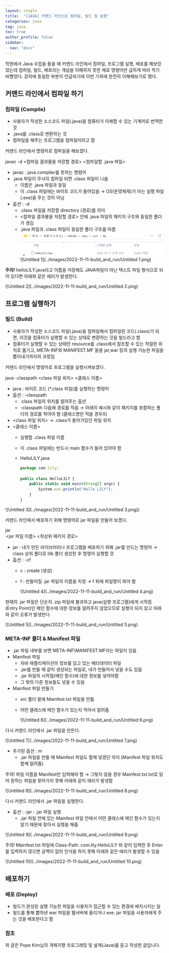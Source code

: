 ```yaml
---
layout: single
title:  "[JAVA] 커맨드 라인으로 컴파일, 빌드 및 실행"
categories: java
tag: java
toc: true
author_profile: false
sidebar:
  nav: "docs"
---
```


학원에서 Java 수업을 들을 때 커맨드 라인에서 컴파일, 프로그램 실행, 배포를 해보았었는데 컴파일, 빌드, 배포라는 개념을 이해하지 못한 채로 명령어만 급하게 따라 적기 바빴었다. 강의에 동일한 부분이 언급되기에 이번 기회에 완전히 이해해보기로 했다.





## 커맨드 라인에서 컴파일 하기

### **컴파일 (Compile)**

- 사용자가 작성한 소스코드 파일(.java)을 컴퓨터가 이해할 수 있는 기계어로 번역한 것
- .java를 .class로 변환하는 것
- 컴파일을 해주는 프로그램을 컴파일이라고 함



커맨드 라인에서 명령어로 컴파일을 해보겠다.



javac -d <컴파일 결과물을 저장할 경로> <컴파일할 .java 파일>

- javac : java complier를 뜻하는 명령어
- .java 파일이 무사히 컴파일 되면 .class 파일이 나옴
    - 이름은 .java 파일과 동일
    - 이 .class 파일에는 바이트 코드가 들어있음 → OS(운영체제)가 아는 실행 파일(.exe)을 주는 것이 아님
- 옵션 : -d
    - .class 파일을 저장할 directory (경로)를 의미
    - <컴파일 결과물을 저장할 경로> 안에 .java 파일의 패키지 구조와 동일한 폴더가 생김
    - .java 파일과 .class 파일이 동일한 폴더 구조를 따름![Untitled](../images/2022-11-11-build_and_run/Untitled.png)![Untitled 1](../images/2022-11-11-build_and_run/Untitled 1.png)
    
    
    

**주의!** helloLILY.java라고 이름을 저장해도 JAVA파일이 아닌 텍스트 파일 형식으로 되어 있다면 아래와 같은 에러가 발생한다.

![Untitled 2](../images/2022-11-11-build_and_run/Untitled 2.png)





## **프로그램 실행하기**

### **빌드 (Build)**

- 사용자가 작성한 소스코드 파일(.java)을 컴파일해서 컴파일된 코드(.class)가 되면, 이것을 컴퓨터가 실행할 수 있는 상태로 변환하는 것을 빌드라고 함
- 컴퓨터가 실행할 수 있는 상태란 resource를 .class에서 참조할 수 있는 적절한 위치로 옮기고, META-INF와 MANIFEST.MF 들을 jar,war 등의 실행 가능한 파일을 뽑아내기까지의 과정임



커맨드 라인에서 명령어로 프로그램을 실행시켜보겠다.



java -classpath <class 파일 위치> <클래스 이름>

- java : 바이트 코드 (*.class 파일)를 실행하는 명령어
- 옵션 : -classpath
    - .class 파일의 위치를 알려주는 옵션
    - -classpath 다음에 경로를 적음 → 아래의 예시와 같이 패키지를 포함하는 폴더의 경로를 적어야 함 (클래스명만 적을 경우X)
- <class 파일 위치> → .class가 들어가있던 파일 위치
- <클래스 이름>
    - 실행할 .class 파일 이름
    - 이 .class 파일에는 반드시 main 함수가 들어 있어야 함
    - HelloLILY.java
      
        ```jsx
        package com.lily;
        
        public class HelloLILY {
            public static void main(String[] args) {
                System.out.println("Hello LILY");
            }
        }
        ```
        

![Untitled 3](../images/2022-11-11-build_and_run/Untitled 3.png))



커맨드 라인에서 배포하기 위해 명령어로 jar 파일을 만들어 보겠다.



jar <option> <jar 파일 이름> <최상위 패키지 경로>

- jar : 내가 만든 라이브러리나 프로그램을 배포하기 위해 .jar를 만드는 명령어 → class 상위 폴더로 lilb 폴더 생성한 후 명령어 실행할 것
- 옵션 : -cf
    - c : create (생성)
    - f : 만들어질 .jar 파일의 이름을 지정 → f 뒤에 파일명이 와야 함
      
        ![Untitled 4](../images/2022-11-11-build_and_run/Untitled 4.png)
        

현재의 .jar 파일은 단순히 .zip 파일에 불과하고 java(실행 프로그램)에게 시작점(Entry Point)인 메인 함수에 대한 정보를 알려주지 않았으므로 실행이 되지 않고 아래와 같이 오류가 발생한다.

![Untitled 5](../images/2022-11-11-build_and_run/Untitled 5.png)





### **META-INF 폴더 & Manifest 파일**

- .jar 파일 내부를 보면 META-INF\MANIFEST.MF라는 파일이 있음
- Manifest 파일
    - 자바 애플리케이션의 정보를 담고 있는 메타데이터 파일
    - .jar를 만들 때 같이 생성되는 파일로, 내가 만들어서 넣을 수도 있음
    - .jar 파일의 시작점(메인 함수)에 대한 정보를 넣어야함
    - 그 밖의 다른 정보들도 넣을 수 있음
- Mainfest 파일 만들기
    - src 폴더 밑에 Mainfest.txt 파일을 만듦
    - 어떤 클래스에 메인 함수가 있는지 적어서 알려줌
      
        ![Untitled 6](../images/2022-11-11-build_and_run/Untitled 6.png)
        
    



다시 커맨드 라인에서 .jar 파일을 만든다.



![Untitled 7](../images/2022-11-11-build_and_run/Untitled 7.png)

- 추가된 옵션 : m
    - .jar 파일을 만들 때 Mainfest 파일도 함께 넣겠단 의미 (Manifest 파일 위치도 함께 알려줌)
    

주의! 파일 이름을 Manifest만 입력해야 함 → 그렇지 않을 경우 Mainfest.txt.txt로 읽어 원하는 파일을 찾아가지 못해 아래와 같이 에러가 발생함

![Untitled 8](../images/2022-11-11-build_and_run/Untitled 8.png)



다시 커맨드 라인에서 .jar 파일을 실행한다.



- 옵션 : -jar : .jar 파일 실행
    - .jar 파일 안에 있는 Mainfest 파일 안에서 어떤 클래스에 메인 함수가 있는지 알기 때문에 찾아서 실행을 해줌

![Untitled 9](../images/2022-11-11-build_and_run/Untitled 9.png)

주의! Mainfest.txt 파일에 Class-Path: com.lily.HelloLILY 와 같이 입력한 후 Enter를 입력하지 않으면 공백이 없어 인식을 하지 못해 아래와 같은 에러가 발생할 수 있음

![Untitled 10](../images/2022-11-11-build_and_run/Untitled 10.png)





## 배포하기

### **배포 (Deploy)**

- 빌드가 완성된 실행 가능한 파일을 사용자가 접근할 수 있는 환경에 배치시키는 일
- 빌드를 통해 뽑아낸 war 파일을 웹서버에 올리거나 exe. jar 파일을 사용자에게 주는 것을 배포한다고 함





### 참조

위 글은 Pope Kim님의 개체지향 프로그래밍 및 설계(Java)를 듣고 작성한 글입니다. 

[](https://www.udemy.com/course/object-oriented-programming-and-design-by-pocu/)

